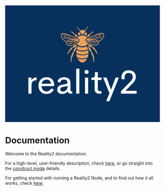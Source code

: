 ![](.images/reality2_big_bee.png)


# Documentation

Welcome to the Reality2 documentation.

For a high-level, user-friendly description, check [here](./userfriendly/README.md), or go straight into the [construct mode](./userfriendly/construct.md) details.

For getting started with running a Reality2 Node, and to find out how it all works, check [here](./instructions/README.md).
